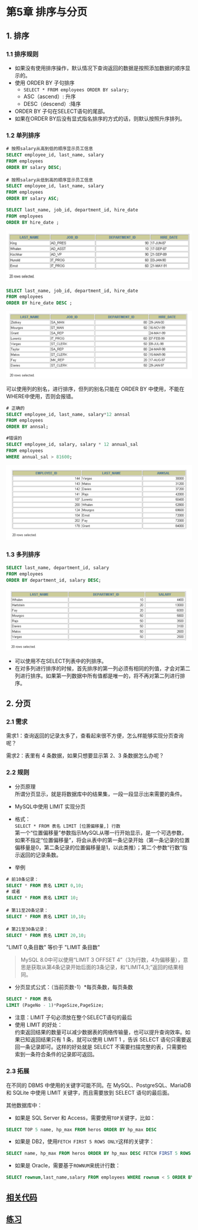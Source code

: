 # 第5章 排序与分页

## 1. 排序

### 1.1 排序规则

* 如果没有使用排序操作，默认情况下查询返回的数据是按照添加数据的顺序显示的。
* 使用 ORDER BY 子句排序
  + `SELECT * FROM employees ORDER BY salary;`
  + ASC（ascend）: 升序
  + DESC（descend）:降序
* ORDER BY 子句在SELECT语句的尾部。
* 如果在ORDER BY后没有显式指名排序的方式的话，则默认按照升序排列。

### 1.2 单列排序

```sql
# 按照salary从高到低的顺序显示员工信息
SELECT employee_id, last_name, salary
FROM employees
ORDER BY salary DESC;

# 按照salary从低到高的顺序显示员工信息
SELECT employee_id, last_name, salary
FROM employees
ORDER BY salary ASC;
```

```sql
SELECT last_name, job_id, department_id, hire_date
FROM employees
ORDER BY hire_date ;
```

![img.png](picture/img.png)

```sql
SELECT last_name, job_id, department_id, hire_date
FROM employees
ORDER BY hire_date DESC ;
```

![img_1.png](picture/img_1.png)

可以使用列的别名，进行排序，但列的别名只能在 ORDER BY 中使用，不能在WHERE中使用，否则会报错。

```sql
# 正确的
SELECT employee_id, last_name, salary*12 annsal
FROM employees
ORDER BY annsal;
```
```sql
#错误的
SELECT employee_id, salary, salary * 12 annual_sal
FROM employees
WHERE annual_sal > 81600;
```

![img_2.png](picture/img_2.png)

### 1.3 多列排序
```sql
SELECT last_name, department_id, salary
FROM employees
ORDER BY department_id, salary DESC;
```

![img_3.png](picture/img_3.png)

* 可以使用不在SELECT列表中的列排序。
* 在对多列进行排序的时候，首先排序的第一列必须有相同的列值，才会对第二列进行排序。如果第一列数据中所有值都是唯一的，将不再对第二列进行排序。

## 2. 分页

### 2.1 需求
需求1：查询返回的记录太多了，查看起来很不方便，怎么样能够实现分页查询呢？

需求2：表里有 4 条数据，如果只想要显示第 2、3 条数据怎么办呢？

### 2.2 规则

* 分页原理  
  所谓分页显示，就是将数据库中的结果集，一段一段显示出来需要的条件。
* MySQL中使用 LIMIT 实现分页
* 格式：  
  `SELECT * FROM 表名 LIMIT [位置偏移量,] 行数`  
  第一个“位置偏移量”参数指示MySQL从哪一行开始显示，是一个可选参数，如果不指定“位置偏移量”，将会从表中的第一条记录开始（第一条记录的位置偏移量是0，第二条记录的位置偏移量是1，以此类推）；第二个参数“行数”指示返回的记录条数。

* 举例
```sql
# 前10条记录：
SELECT * FROM 表名 LIMIT 0,10;
# 或者
SELECT * FROM 表名 LIMIT 10;

# 第11至20条记录：
SELECT * FROM 表名 LIMIT 10,10;

# 第21至30条记录：
SELECT * FROM 表名 LIMIT 20,10;
```
"LIMIT 0,条目数" 等价于 "LIMIT 条目数"

> MySQL 8.0中可以使用“LIMIT 3 OFFSET 4”（3为行数，4为偏移量），意思是获取从第4条记录开始后面的3条记录，和“LIMIT4,3;”返回的结果相同。

* 分页显式公式：（当前页数-1）*每页条数，每页条数
```sql
SELECT * FROM 表名
LIMIT (PageNo - 1)*PageSize,PageSize;
```
* 注意：LIMIT 子句必须放在整个SELECT语句的最后
* 使用 LIMIT 的好处：  
  约束返回结果的数量可以减少数据表的网络传输量，也可以提升查询效率。如果已知返回结果只有 1 条，就可以使用 LIMIT 1 ，告诉 SELECT 语句只需要返回一条记录即可。这样的好处就是 SELECT 不需要扫描完整的表，只需要检索到一条符合条件的记录即可返回。

### 2.3 拓展
在不同的 DBMS 中使用的关键字可能不同。在 MySQL、PostgreSQL、MariaDB 和 SQLite 中使用 LIMIT 关键字，而且需要放到 SELECT 语句的最后面。

其他数据库中：
* 如果是 SQL Server 和 Access，需要使用`TOP`关键字，比如：
```sql
SELECT TOP 5 name, hp_max FROM heros ORDER BY hp_max DESC
```

* 如果是 DB2，使用`FETCH FIRST 5 ROWS ONLY`这样的关键字：
```sql
SELECT name, hp_max FROM heros ORDER BY hp_max DESC FETCH FIRST 5 ROWS ONLY
```

* 如果是 Oracle，需要基于`ROWNUM`来统计行数：
```sql
SELECT rownum,last_name,salary FROM employees WHERE rownum < 5 ORDER BY salary DESC;
```

## [相关代码](第05章_排序与分页.sql)

## [练习](第5章章节练习.md)